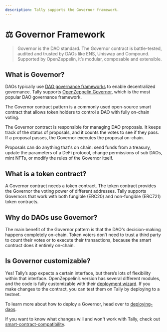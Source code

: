 ```yaml
---
description: Tally supports the Governor framework.
---
```


# ⚖ Governor Framework

> Governor is the DAO standard. The Governor contract is battle-tested, audited and trusted by DAOs like ENS, Uniswap and Compound. Supported by OpenZeppelin, it’s modular, composable and extensible.

## What is Governor?

DAOs typically use [DAO governance frameworks](https://blog.tally.xyz/a-pocket-guide-to-dao-frameworks-8d7ad5af3a1b) to enable decentralized governance. Tally supports [OpenZeppelin Governor](../../user-guides/smart-contract-compatibility/openzeppelin-governor.md), which is the most popular DAO governance framework.&#x20;

The Governor contract pattern is a commonly used open-source smart contract that allows token holders to control a DAO with fully on-chain voting.&#x20;

The Governor contract is responsible for managing DAO proposals. It keeps track of the status of proposals, and it counts the votes to see if they pass. If a proposal passes, the Governor executes the proposal on-chain.&#x20;

Proposals can do anything that's on chain: send funds from a treasury, update the parameters of a DeFi protocol, change permissions of sub DAOs, mint NFTs, or modify the rules of the Governor itself.

## What is a token contract?

A Governor contract needs a token contract. The token contract provides the Governor the voting power of different addresses. Tally supports Governors that work with both fungible (ERC20) and non-fungible (ERC721) token contracts.

## Why do DAOs use Governor?

The main benefit of the Governor pattern is that the DAO's decision-making happens completely on-chain. Token voters don’t need to trust a third party to count their votes or to execute their transactions, because the smart contract does it entirely on-chain.

## Is Governor customizable?

Yes! Tally’s app expects a certain interface, but there’s lots of flexibility within that interface. OpenZeppelin’s version has several different modules, and the code is fully customizable with their [deployment wizard](https://wizard.openzeppelin.com/). If you make changes to the contract, you can test them on Tally by deploying to a testnet.

To learn more about how to deploy a Governor, head over to [deploying-daos](../../user-guides/deploying-daos/ "mention").

If you want to know what changes will and won't work with Tally, check out [smart-contract-compatibility](../../user-guides/smart-contract-compatibility/ "mention").
